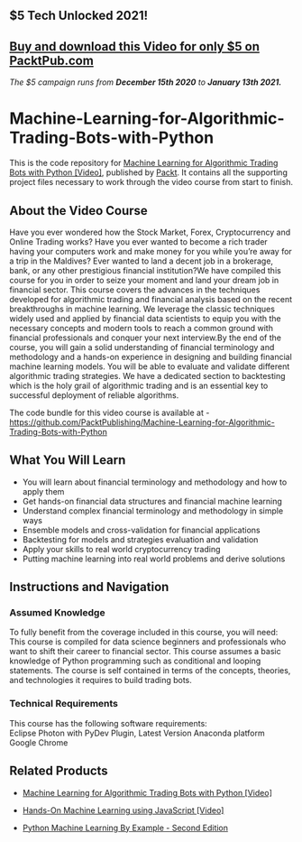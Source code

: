 ## $5 Tech Unlocked 2021!
[Buy and download this Video for only $5 on PacktPub.com](https://www.packtpub.com/product/machine-learning-for-algorithmic-trading-bots-with-python-video/9781789951165)
-----
*The $5 campaign         runs from __December 15th 2020__ to __January 13th 2021.__*

# Machine-Learning-for-Algorithmic-Trading-Bots-with-Python
This is the code repository for [Machine Learning for Algorithmic Trading Bots with Python [Video]](https://www.packtpub.com/application-development/machine-learning-algorithmic-trading-bots-python-video), published by [Packt](https://www.packtpub.com/?utm_source=github). It contains all the supporting project files necessary to work through the video course from start to finish.
## About the Video Course
Have you ever wondered how the Stock Market, Forex, Cryptocurrency and Online Trading works? Have you ever wanted to become a rich trader having your computers work and make money for you while you’re away for a trip in the Maldives? Ever wanted to land a decent job in a brokerage, bank, or any other prestigious financial institution?We have compiled this course for you in order to seize your moment and land your dream job in financial sector. This course covers the advances in the techniques developed for algorithmic trading and financial analysis based on the recent breakthroughs in machine learning. We leverage the classic techniques widely used and applied by financial data scientists to equip you with the necessary concepts and modern tools to reach a common ground with financial professionals and conquer your next interview.By the end of the course, you will gain a solid understanding of financial terminology and methodology and a hands-on experience in designing and building financial machine learning models. You will be able to evaluate and validate different algorithmic trading strategies. We have a dedicated section to backtesting which is the holy grail of algorithmic trading and is an essential key to successful deployment of reliable algorithms.

The code bundle for this video course is available at - https://github.com/PacktPublishing/Machine-Learning-for-Algorithmic-Trading-Bots-with-Python

<H2>What You Will Learn</H2>
<DIV class=book-info-will-learn-text>
<UL>
<LI> You will learn about financial terminology and methodology and how to apply them
<LI> Get hands-on financial data structures and financial machine learning
<LI> Understand complex financial terminology and methodology in simple ways
<LI> Ensemble models and cross-validation for financial applications
<LI> Backtesting for models and strategies evaluation and validation
<LI> Apply your skills to real world cryptocurrency trading
<LI> Putting machine learning into real world problems and derive solutions</UL></DIV>

## Instructions and Navigation
### Assumed Knowledge
To fully benefit from the coverage included in this course, you will need:<br/>
This course is compiled for data science beginners and professionals who want to shift their career to financial sector. This course assumes a basic knowledge of Python programming such as conditional and looping statements. The course is self contained in terms of the concepts, theories, and technologies it requires to build trading bots.
### Technical Requirements
This course has the following software requirements:<br/>
Eclipse Photon with PyDev Plugin, Latest Version
Anaconda platform
Google Chrome




## Related Products
* [Machine Learning for Algorithmic Trading Bots with Python [Video]](https://www.packtpub.com/application-development/machine-learning-algorithmic-trading-bots-python-video)

* [Hands-On Machine Learning using JavaScript [Video]](https://www.packtpub.com/application-development/hands-machine-learning-using-javascript-video)

* [Python Machine Learning By Example - Second Edition](https://www.packtpub.com/big-data-and-business-intelligence/getting-started-tensorflow-deep-learning-video)

